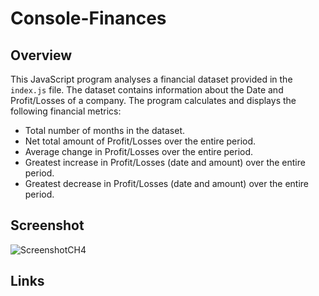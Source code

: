 # Console-Finances

## Overview

This JavaScript program analyses a financial dataset provided in the `index.js` file. The dataset contains information about the Date and Profit/Losses of a company. The program calculates and displays the following financial metrics:

- Total number of months in the dataset.
- Net total amount of Profit/Losses over the entire period.
- Average change in Profit/Losses over the entire period.
- Greatest increase in Profit/Losses (date and amount) over the entire period.
- Greatest decrease in Profit/Losses (date and amount) over the entire period.


## Screenshot
![ScreenshotCH4](https://github.com/JonRahman/Console-Finances/assets/145556007/63d6a5ed-3466-4a70-8d3e-8c6607f46ca9)


## Links
